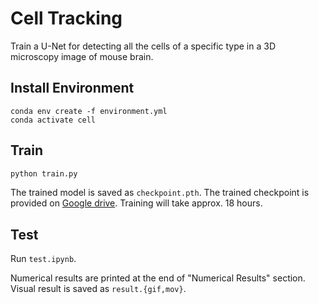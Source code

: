 # Cell Tracking
Train a U-Net for detecting all the cells of a specific type in a 3D microscopy image of mouse brain.

## Install Environment
```
conda env create -f environment.yml
conda activate cell
```

## Train
```bash
python train.py
```
The trained model is saved as `checkpoint.pth`. The trained checkpoint is provided on [Google drive](https://drive.google.com/file/d/1CibEB6hrJ4l-9xpe06hh3YNfZrWHy3HB/view?usp=sharing). Training will take approx. 18 hours.

## Test
Run `test.ipynb`. 

Numerical results are printed at the end of "Numerical Results" section. Visual result is saved as `result.{gif,mov}`.
